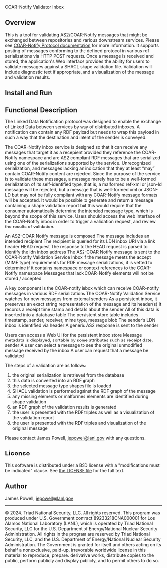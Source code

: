 COAR-Notify Validator Inbox

Overview
-----------
This is a tool for validating AS2/COAR-Notify messages that might be exchanged between repositories and various downstream services. Please see [COAR-Notify Protocol documentation](https://notify.coar-repositories.org/) for more information. It supports posting of messages conforming to the defined protocol in various rdf serializations via HTTP POST requests. Once a message is received and stored, the application's Web interface provides the ability for users to validate messages against a SHACL shape validation file. Validation will include diagnostic text if appropriate, and a visualization of the message and validation results.

Install and Run
-----------

Functional Description
-----------
The Linked Data Notification protocol was designed to enable the exchange of Linked Data between services by way of distributed inboxes. A notification can contain any RDF payload but needs to wrap this payload in such a way that the destination and intent of the sender is conveyed. 

The COAR-Notify inbox service is designed so that it can receive any messages that target it as a recepient provided they reference the COAR-Notify namespace and are AS2 compliant RDF messages that are serialized using one of the serializations supported by the service. Unrecognized serialization, and messages lacking an indication that they at least “may” contain COAR-Notify content are rejected. Since the purpose of the service is to validate these messages, a message merely has to be a well-formed serialization of its self-identified type, that is, a malformed ref-xml or json-ld message will be rejected, but a message that is well-formed xml or JSON-LD but may not be fully compliant with any COAR-Notify message formats will be accepted. It would be possible to generate and return a message containing a shape validation report but this would require that the consumer automatically determine the intended message type, which is beyond the scope of this service. Users should access the web interface of the COAR-Notify inbox in order to trigger a validation request, and review the results of validation. 

[](examples/figures/app-flow.png)

An AS2-COAR Notify message is composed 
The message includes an intended recipient
The recipient is queried for its LDN inbox URI via a link header HEAD request
The response to the HEAD request is parsed to identify the ldn inbox address
The AS2-COAR Notify message is sent to the COAR-Notify Validation Service Inbox
If the message meets the accept (MIME type) requirements for RDF message serializations, it is vetted to determine if it contains namespace or context references to the COAR-Notify namespace
Messages that lack COAR-Notify elements will not be stored / accepted

A key component is the COAR-notify inbox which can receive COAR-notify messages in various RDF serializations
The COAR-Notify Validation Service watches for new messages from external senders
As a persistent inbox, it preserves an exact string representation of the message and its header(s)
It records a receipt time stamp and details about the sender
All of this data is inserted into a database table 
The persistent store table includes timestamp, sender, receiver, mime type, message blob
The sender’s LDN inbox is identified via header
A generic AS2 response is sent to the sender

Users can access a Web UI for the persistent inbox store
Message metadata is displayed, sortable by some attributes such as receipt date, sender
A user can select a message to see the original unmodified message received by the inbox
A user can request that a message be validated

The steps of a validation are as follows:
1) the original serialization is retrieved from the database
2) this data is converted into an RDF graph
3) the selected message type shapes file is loaded
4) SHACL validation is performed against the RDF graph of the message
5) any missing elements or malformed elements are identified during shape validation
6) an RDF graph of the validation results is generated 
7) the user is presented with the RDF triples as well as a visualization of the validation report
8) the user is presented with the RDF triples and visualization of the original message

Please contact James Powell, jepowell@lanl.gov with any questions.

License
-------

This software is distributed under a BSD  license with a "modifications must be indicated" clause. See [the LICENSE file](https://github.com/jepowell-LANL/coar-notify-validator-inbox/blob/d2ec1733d2dc12f60a17aa23db76047fb227b1d7/license.md) for the full text.

Author
------

James Powell, <jepowell@lanl.gov>

-------
© 2024. Triad National Security, LLC. All rights reserved.
This program was produced under U.S. Government contract 89233218CNA000001 for Los Alamos National Laboratory (LANL), which is operated by Triad National Security, LLC for the U.S. Department of Energy/National Nuclear Security Administration. All rights in the program are reserved by Triad National Security, LLC, and the U.S. Department of Energy/National Nuclear Security Administration. The Government is granted for itself and others acting on its behalf a nonexclusive, paid-up, irrevocable worldwide license in this material to reproduce, prepare. derivative works, distribute copies to the public, perform publicly and display publicly, and to permit others to do so.

